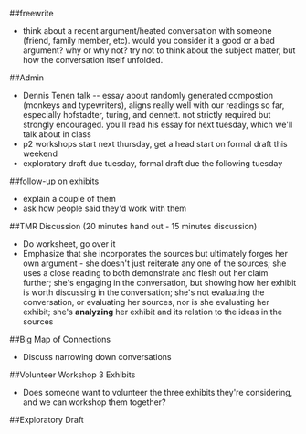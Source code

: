##freewrite
- think about a recent argument/heated conversation with someone (friend, family member, etc). would you consider it a good or a bad argument? why or why not? try not to think about the subject matter, but how the conversation itself unfolded.

##Admin
- Dennis Tenen talk -- essay about randomly generated compostion (monkeys and typewriters), aligns really well with our readings so far, especially hofstadter, turing, and dennett. not strictly required but strongly encouraged. you'll read his essay for next tuesday, which we'll talk about in class
- p2 workshops start next thursday, get a head start on formal draft this weekend
- exploratory draft due tuesday, formal draft due the following tuesday

##follow-up on exhibits
- explain a couple of them
- ask how people said they'd work with them

##TMR Discussion (20 minutes hand out - 15 minutes discussion)
- Do worksheet, go over it
- Emphasize that she incorporates the sources but ultimately forges her own argument - she doesn't just reiterate any one of the sources; she uses a close reading to both demonstrate and flesh out her claim further; she's engaging in the conversation, but showing how her exhibit is worth discussing in the conversation; she's not evaluating the conversation, or evaluating her sources, nor is she evaluating her exhibit; she's **analyzing** her exhibit and its relation to the ideas in the sources

##Big Map of Connections
- Discuss narrowing down conversations

##Volunteer Workshop 3 Exhibits
- Does someone want to volunteer the three exhibits they're considering, and we can workshop them together?

##Exploratory Draft
